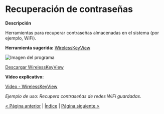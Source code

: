 # Recuperación de contraseñas

**Descripción**

Herramientas para recuperar contraseñas almacenadas en el sistema (por ejemplo, WiFi).

**Herramienta sugerida:**  [WirelessKeyView](https://www.nirsoft.net/utils/wireless_key.html#google_vignette)

![Imagen del programa](https://img.youtube.com/vi/iX8gYJ0Qf1w/0.jpg)

[Descargar WirelessKeyView](https://www.nirsoft.net/utils/wirelesskeyview.zip)

**Vídeo explicativo:**

  [Video - WirelessKeyView](https://www.youtube.com/watch?v=iX8gYJ0Qf1w)

_Ejemplo de uso: Recupera contraseñas de redes WiFi guardadas._

[< Página anterior](https://github.com/josemurillorajo/Kit-de-herramientas-basicas/blob/main/3.%20Recuperaci%C3%B3n%20de%20Sistema.md) | [Índice](https://github.com/josemurillorajo/Kit-de-herramientas-basicas/blob/main/README.md) | [Página siguiente >](https://github.com/josemurillorajo/Kit-de-herramientas-basicas/blob/main/5.%20Herramienta%20libre%20Monitor%20de%20recursos.md)